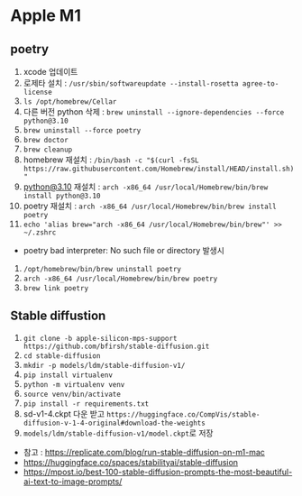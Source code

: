 # Apple M1
## poetry
1. xcode 업데이트
1. 로제타 설치 : `/usr/sbin/softwareupdate --install-rosetta agree-to-license`
1. `ls /opt/homebrew/Cellar`
1. 다른 버전 python 삭제 : `brew uninstall --ignore-dependencies --force python@3.10`
1. `brew uninstall --force poetry`
1. `brew doctor`
1. `brew cleanup`
1. homebrew 재설치 : `/bin/bash -c "$(curl -fsSL https://raw.githubusercontent.com/Homebrew/install/HEAD/install.sh)"`
1. python@3.10 재설치 : `arch -x86_64 /usr/local/Homebrew/bin/brew install python@3.10`
1. poetry 재설치 : `arch -x86_64 /usr/local/Homebrew/bin/brew install poetry`
1. `echo 'alias brew="arch -x86_64 /usr/local/Homebrew/bin/brew"' >> ~/.zshrc`
* poetry bad interpreter: No such file or directory 발생시
1. `/opt/homebrew/bin/brew uninstall poetry`
1. `arch -x86_64 /usr/local/Homebrew/bin/brew poetry`
1. `brew link poetry`
## Stable diffustion
1. `git clone -b apple-silicon-mps-support https://github.com/bfirsh/stable-diffusion.git`
1. `cd stable-diffusion`
1. `mkdir -p models/ldm/stable-diffusion-v1/`
1. `pip install virtualenv`
1. `python -m virtualenv venv`
1. `source venv/bin/activate`
1. `pip install -r requirements.txt`
1. sd-v1-4.ckpt 다운 받고 `https://huggingface.co/CompVis/stable-diffusion-v-1-4-original#download-the-weights`
1. `models/ldm/stable-diffusion-v1/model.ckpt`로 저장
* 참고 : https://replicate.com/blog/run-stable-diffusion-on-m1-mac
* https://huggingface.co/spaces/stabilityai/stable-diffusion
* https://mpost.io/best-100-stable-diffusion-prompts-the-most-beautiful-ai-text-to-image-prompts/
